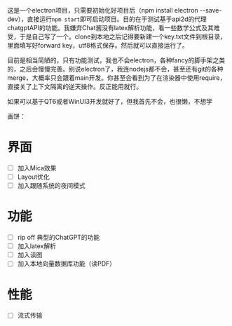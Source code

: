 这是一个electron项目，只需要初始化好项目后（npm install electron --save-dev），直接运行`npm start`即可启动项目。目的在于测试基于api2d的代理chatgptAPI的功能。我嫌弃Chat酱没有latex解析功能，看一些数学公式及其难受，于是自己写了一个。clone到本地之后记得要新建一个key.txt文件到根目录，里面填写好forward key，utf8格式保存。然后就可以直接运行了。

目前是相当简陋的，只有功能测试，我也不会electron，各种fancy的脚手架之类的，之后会慢慢完善。别说electron了，我连nodejs都不会，甚至还有git的各种merge，大概率只会跟着main开发。你甚至会看到为了在渲染器中使用require，直接关了上下文隔离的逆天操作。反正能用就行。

如果可以基于QT6或者WinUI3开发就好了，但我首先不会，也很懒，不想学

画饼：
# 界面
- [ ] 加入Mica效果
- [ ] Layout优化
- [ ] 加入跟随系统的夜间模式

# 功能
- [ ] rip off 典型的ChatGPT的功能
- [ ] 加入latex解析
- [ ] 加入读图
- [ ] 加入本地向量数据库功能（读PDF）

# 性能
- [ ] 流式传输